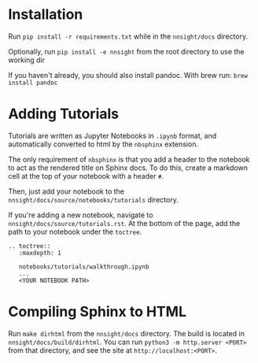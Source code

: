 # Installation

Run `pip install -r requirements.txt` while in the `nnsight/docs` directory.

Optionally, run `pip install -e nnsight` from the root directory to use the working dir

If you haven't already, you should also install pandoc. With brew run: `brew install pandoc`

# Adding Tutorials

Tutorials are written as Jupyter Notebooks in `.ipynb` format, and automatically converted to html by the `nbsphinx` extension.

The only requirement of `nbsphinx` is that you add a header to the notebook to act as the rendered title on Sphinx docs. To do this, create a markdown cell at the top of your notebook with a header `#`.

Then, just add your notebook to the `nnsight/docs/source/notebooks/tutorials` directory.

If you're adding a new notebook, navigate to `nnsight/docs/source/tutorials.rst`. At the bottom of the page, add the path to your notebook under the `toctree`.

```
.. toctree::
   :maxdepth: 1

   notebooks/tutorials/walkthrough.ipynb
   ...
   <YOUR NOTEBOOK PATH>

```

# Compiling Sphinx to HTML

Run `make dirhtml` from the `nnsight/docs` directory. The build is located in `nnsight/docs/build/dirhtml`. You can run `python3 -m http.server <PORT>` from that directory, and see the site at `http://localhost:<PORT>`.
